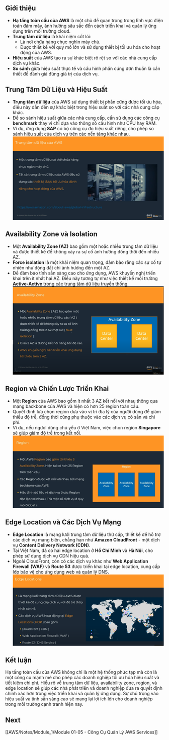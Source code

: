 ## Giới thiệu
- **Hạ tầng toàn cầu của AWS** là một chủ đề quan trọng trong lĩnh vực điện toán đám mây, ảnh hưởng sâu sắc đến cách triển khai và quản lý ứng dụng trên môi trường cloud.
- **Trung tâm dữ liệu** là khái niệm cốt lõi:
    - Là nơi chứa hàng chục nghìn máy chủ.
    - Được thiết kế với quy mô lớn và sử dụng thiết bị tối ưu hóa cho hoạt động của AWS.
- **Hiệu suất** của AWS tạo ra sự khác biệt rõ rệt so với các nhà cung cấp dịch vụ khác.
- **So sánh** giữa hiệu suất thực tế và cấu hình phần cứng đơn thuần là cần thiết để đánh giá đúng giá trị của dịch vụ.
## Trung Tâm Dữ Liệu và Hiệu Suất
- **Trung tâm dữ liệu** của AWS sử dụng thiết bị phần cứng được tối ưu hóa, điều này dẫn đến sự khác biệt trong hiệu suất so với các nhà cung cấp khác.
- Để so sánh hiệu suất giữa các nhà cung cấp, cần sử dụng các công cụ **benchmark** thay vì chỉ dựa vào thông số cấu hình như CPU hay RAM.
- Ví dụ, ứng dụng **SAP** có bộ công cụ đo hiệu suất riêng, cho phép so sánh hiệu suất của dịch vụ trên các nền tảng khác nhau.
![Data_Center](attachments/Data_Center.png)
## Availability Zone và Isolation
- Một **Availability Zone (AZ)** bao gồm một hoặc nhiều trung tâm dữ liệu và được thiết kế để không xảy ra sự cố ảnh hưởng đồng thời đến nhiều AZ.
- **Force isolation** là một khái niệm quan trọng, đảm bảo rằng các sự cố tự nhiên như động đất chỉ ảnh hưởng đến một AZ.
- Để đảm bảo tính sẵn sàng cao cho ứng dụng, AWS khuyến nghị triển khai trên ít nhất hai AZ. Điều này tương tự như việc thiết kế môi trường **Active-Active** trong các trung tâm dữ liệu truyền thống.
![Availability_Zone](attachments/Availability_Zone.png)
## Region và Chiến Lược Triển Khai
- Một **Region** của AWS bao gồm ít nhất 3 AZ kết nối với nhau thông qua mạng backbone của AWS và hiện có hơn 25 region toàn cầu.
- Quyết định lựa chọn region dựa vào vị trí địa lý của người dùng để giảm thiểu độ trễ, đồng thời cũng phụ thuộc vào các dịch vụ có sẵn và chi phí.
- Ví dụ, nếu người dùng chủ yếu ở Việt Nam, việc chọn region **Singapore** sẽ giúp giảm độ trễ trong kết nối.
![Region](attachments/Region.png)
## Edge Location và Các Dịch Vụ Mạng
- **Edge Location** là mạng lưới trung tâm dữ liệu thứ cấp, thiết kế để hỗ trợ các dịch vụ mạng biên, chẳng hạn như **Amazon CloudFront** - một dịch vụ **Content Delivery Network (CDN)**.
- Tại Việt Nam, đã có hai edge location ở **Hồ Chí Minh** và **Hà Nội**, cho phép sử dụng dịch vụ CDN hiệu quả.
- Ngoài CloudFront, còn có các dịch vụ khác như **Web Application Firewall (WAF)** và **Route 53** được triển khai tại edge location, cung cấp lớp bảo vệ cho ứng dụng web và quản lý DNS.
![Edge_Locations](attachments/Edge_Locations.png)
## Kết luận
Hạ tầng toàn cầu của AWS không chỉ là một hệ thống phức tạp mà còn là một công cụ mạnh mẽ cho phép các doanh nghiệp tối ưu hóa hiệu suất và tiết kiệm chi phí. Hiểu rõ về trung tâm dữ liệu, availability zone, region, và edge location sẽ giúp các nhà phát triển và doanh nghiệp đưa ra quyết định chính xác hơn trong việc triển khai và quản lý ứng dụng. Sự chú trọng vào hiệu suất và tính sẵn sàng cao sẽ mang lại lợi ích lớn cho doanh nghiệp trong môi trường cạnh tranh hiện nay.

## Next
[[AWS/Notes/Module_1/Module 01-05 - Công Cụ Quản Lý AWS Services]]